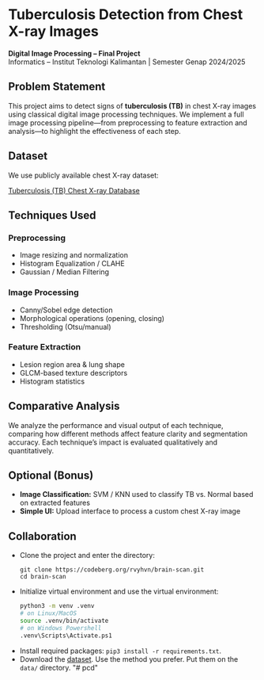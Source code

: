 # Tuberculosis Detection from Chest X-ray Images

**Digital Image Processing – Final Project**  
Informatics – Institut Teknologi Kalimantan | Semester Genap 2024/2025

## Problem Statement

This project aims to detect signs of **tuberculosis (TB)** in chest X-ray images using classical digital image processing techniques. We implement a full image processing pipeline—from preprocessing to feature extraction and analysis—to highlight the effectiveness of each step.

## Dataset

We use publicly available chest X-ray dataset:

[Tuberculosis (TB) Chest X-ray Database](https://www.kaggle.com/datasets/tawsifurrahman/tuberculosis-tb-chest-xray-dataset)

## Techniques Used

### Preprocessing

- Image resizing and normalization
- Histogram Equalization / CLAHE
- Gaussian / Median Filtering

### Image Processing

- Canny/Sobel edge detection
- Morphological operations (opening, closing)
- Thresholding (Otsu/manual)

### Feature Extraction

- Lesion region area & lung shape
- GLCM-based texture descriptors
- Histogram statistics

## Comparative Analysis

We analyze the performance and visual output of each technique, comparing how different methods affect feature clarity and segmentation accuracy. Each technique’s impact is evaluated qualitatively and quantitatively.

## Optional (Bonus)

- **Image Classification:** SVM / KNN used to classify TB vs. Normal based on extracted features
- **Simple UI:** Upload interface to process a custom chest X-ray image

## Collaboration

- Clone the project and enter the directory:
  ```
  git clone https://codeberg.org/rvyhvn/brain-scan.git
  cd brain-scan
  ```
- Initialize virtual environment and use the virtual environment:
  ```sh
  python3 -m venv .venv
  # on Linux/MacOS
  source .venv/bin/activate
  # on Windows Powershell
  .venv\Scripts\Activate.ps1
  ```
- Install required packages: `pip3 install -r requirements.txt`.
- Download the [dataset](https://www.kaggle.com/datasets/tawsifurrahman/tuberculosis-tb-chest-xray-dataset). Use the method you prefer. Put them on the `data/` directory.
"# pcd" 
